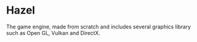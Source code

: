 # Hazel
The game engine, made from scratch and includes several graphics library such as Open GL, Vulkan and DirectX.
